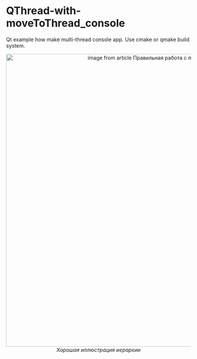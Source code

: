 # QThread-with-moveToThread_console
 Qt example how make multi-thread console app.
 Use cmake or qmake build system.


<p align="center">
  <img alt="image from article Правильная работа с потоками в Qt" src="https://habrastorage.org/webt/zs/py/t2/zspyt2yti1t8-mr6k708rer0rao.png" width="800">
  <br>
    <em>Хорошая иллюстрация иерархии</em>
</p>